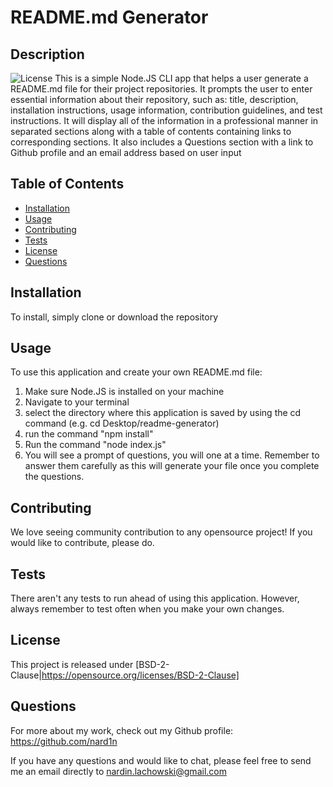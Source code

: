 # README.md Generator

## Description
![License](https://img.shields.io/badge/License-BSD-2-Clause-yellow.svg)
This is a simple Node.JS CLI app that helps a user generate a README.md file for their project repositories. It prompts the user to enter essential information about their repository, such as: title, description, installation instructions, usage information, contribution guidelines, and test instructions. It will display all of the information in a professional manner in separated sections along with a table of contents containing links to corresponding sections. It also includes a Questions section with a link to Github profile and an email address based on user input

## Table of Contents

* [Installation](#Installation)
* [Usage](#Usage)
* [Contributing](#Contributing)
* [Tests](#Tests)
* [License](#License)
* [Questions](#Questions)

## Installation
To install, simply clone or download the repository

## Usage
To use this application and create your own README.md file: 
1. Make sure Node.JS is installed on your machine 
2. Navigate to your terminal 
3. select the directory where this application is saved by using the cd command (e.g. cd Desktop/readme-generator) 
4. run the command "npm install" 
5. Run the command "node index.js" 
6. You will see a prompt of questions, you will one at a time. Remember to answer them carefully as this will generate your file once you complete the questions. 

## Contributing
We love seeing community contribution to any opensource project! If you would like to contribute, please do.

## Tests
There aren't any tests to run ahead of using this application. However, always remember to test often when you make your own changes.

## License
This project is released under [BSD-2-Clause|https://opensource.org/licenses/BSD-2-Clause]

## Questions
For more about my work, check out my Github profile: https://github.com/nard1n

If you have any questions and would like to chat, please feel free to send me 
an email directly to nardin.lachowski@gmail.com